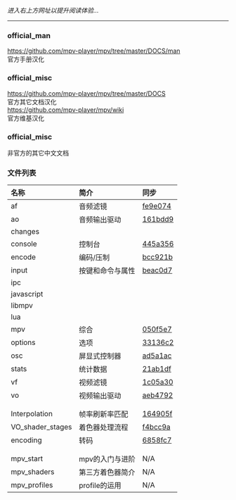 _进入右上方网址以提升阅读体验..._

***

### official_man

https://github.com/mpv-player/mpv/tree/master/DOCS/man  
官方手册汉化

### official_misc

https://github.com/mpv-player/mpv/tree/master/DOCS  
官方其它文档汉化  
https://github.com/mpv-player/mpv/wiki  
官方维基汉化

### official_misc

非官方的其它中文文档


### 文件列表

| 名称 | 简介 | 同步 |
| :--- | :--- | :--- |
| af         | 音频滤镜         | [fe9e074](https://github.com/mpv-player/mpv/commit/fe9e074752da1352e970dce5afcfdc3d30bfb7e2) |
| ao         | 音频输出驱动     | [161bdd9](https://github.com/mpv-player/mpv/commit/161bdd9359cfb1131d36cc1596a2a0ad7e481b18) |
| changes    |  |  |
| console    | 控制台           | [445a356](https://github.com/mpv-player/mpv/commit/445a3561d38552a452c242237f8cc04223d728b4) |
| encode     | 编码/压制        | [bcc921b](https://github.com/mpv-player/mpv/commit/bcc921bd2fc6bcd1cf45279a8497b230f8ebc700) |
| input      | 按键和命令与属性 | [beac0d7](https://github.com/mpv-player/mpv/commit/beac0d729bbc7abf791fe18fa771146bc904f1f2) |
| ipc        |  |  |
| javascript |  |  |
| libmpv     |  |  |
| lua        |  |  |
| mpv        | 综合             | [050f5e7](https://github.com/mpv-player/mpv/commit/050f5e7915045a28ada36c55bf817b8f909020ae) |
| options    | 选项             | [33136c2](https://github.com/mpv-player/mpv/commit/33136c276c550a3a38bb36f512718a5fd2fd82ee) |
| osc        | 屏显式控制器     | [ad5a1ac](https://github.com/mpv-player/mpv/commit/ad5a1ac8733e6b4cf86e7b6d84c50ddf37ca62cd) |
| stats      | 统计数据         | [21ab1df](https://github.com/mpv-player/mpv/commit/21ab1df01448a2d864b28ad0de7ce1ce13332114) |
| vf         | 视频滤镜         | [1c05a30](https://github.com/mpv-player/mpv/commit/1c05a30e951f973f8cd8173a30d1fe0df59fd390) |
| vo         | 视频输出驱动     | [aeb4792](https://github.com/mpv-player/mpv/commit/aeb4792cb6804a78974faa329a9c9f8a7bb5fa7b) |
|  |  |  |
|  |  |  |
| Interpolation    | 帧率刷新率匹配 | [164905f](https://github.com/mpv-player/mpv/wiki/Interpolation/164905fad8f55fa9af052b0766495391992ebfc2) |
| VO_shader_stages | 着色器处理流程 | [f4bcc9a](https://github.com/mpv-player/mpv/wiki/Video-output---shader-stage-diagram/f4bcc9a5b6ea2697f53d5ab8227b9ed18d45c8de) |
| encoding         | 转码           | [6858fc7](https://github.com/mpv-player/mpv/commit/6858fc7d800a23bf0cc0b87bf7178358a2a51cb2) |
|  |  |  |
|  |  |  |
| mpv_start   | mpv的入门与进阶  | N/A |
| mpv_shaders | 第三方着色器简介 | N/A |
| mpv_profiles | profile的运用 | N/A |
